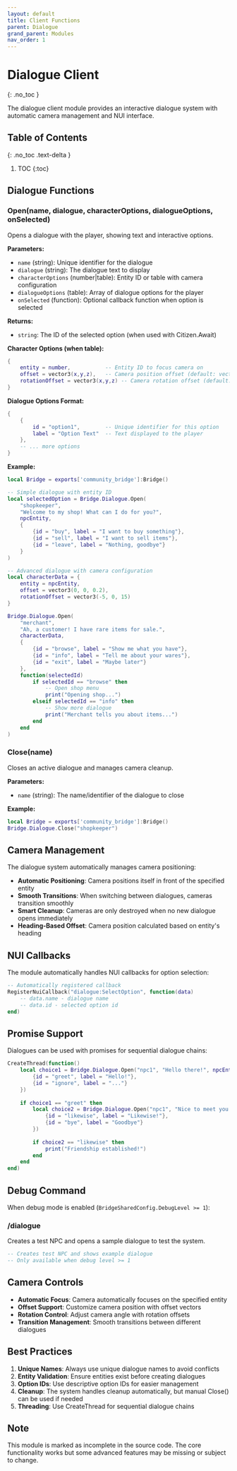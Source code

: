 ```yaml
---
layout: default
title: Client Functions
parent: Dialogue
grand_parent: Modules
nav_order: 1
---
```


# Dialogue Client
{: .no_toc }

The dialogue client module provides an interactive dialogue system with automatic camera management and NUI interface.

## Table of Contents
{: .no_toc .text-delta }

1. TOC
{:toc}

## Dialogue Functions

### Open(name, dialogue, characterOptions, dialogueOptions, onSelected)

Opens a dialogue with the player, showing text and interactive options.

**Parameters:**
- `name` (string): Unique identifier for the dialogue
- `dialogue` (string): The dialogue text to display
- `characterOptions` (number|table): Entity ID or table with camera configuration
- `dialogueOptions` (table): Array of dialogue options for the player
- `onSelected` (function): Optional callback function when option is selected

**Returns:**
- `string`: The ID of the selected option (when used with Citizen.Await)

**Character Options (when table):**
```lua
{
    entity = number,           -- Entity ID to focus camera on
    offset = vector3(x,y,z),   -- Camera position offset (default: vector3(0,0,0))
    rotationOffset = vector3(x,y,z) -- Camera rotation offset (default: vector3(0,0,0))
}
```

**Dialogue Options Format:**
```lua
{
    {
        id = "option1",        -- Unique identifier for this option
        label = "Option Text"  -- Text displayed to the player
    },
    -- ... more options
}
```

**Example:**
```lua
local Bridge = exports['community_bridge']:Bridge()

-- Simple dialogue with entity ID
local selectedOption = Bridge.Dialogue.Open(
    "shopkeeper",
    "Welcome to my shop! What can I do for you?",
    npcEntity,
    {
        {id = "buy", label = "I want to buy something"},
        {id = "sell", label = "I want to sell items"},
        {id = "leave", label = "Nothing, goodbye"}
    }
)

-- Advanced dialogue with camera configuration
local characterData = {
    entity = npcEntity,
    offset = vector3(0, 0, 0.2),
    rotationOffset = vector3(-5, 0, 15)
}

Bridge.Dialogue.Open(
    "merchant",
    "Ah, a customer! I have rare items for sale.",
    characterData,
    {
        {id = "browse", label = "Show me what you have"},
        {id = "info", label = "Tell me about your wares"},
        {id = "exit", label = "Maybe later"}
    },
    function(selectedId)
        if selectedId == "browse" then
            -- Open shop menu
            print("Opening shop...")
        elseif selectedId == "info" then
            -- Show more dialogue
            print("Merchant tells you about items...")
        end
    end
)
```

### Close(name)

Closes an active dialogue and manages camera cleanup.

**Parameters:**
- `name` (string): The name/identifier of the dialogue to close

**Example:**
```lua
local Bridge = exports['community_bridge']:Bridge()
Bridge.Dialogue.Close("shopkeeper")
```

## Camera Management

The dialogue system automatically manages camera positioning:

- **Automatic Positioning**: Camera positions itself in front of the specified entity
- **Smooth Transitions**: When switching between dialogues, cameras transition smoothly
- **Smart Cleanup**: Cameras are only destroyed when no new dialogue opens immediately
- **Heading-Based Offset**: Camera position calculated based on entity's heading

## NUI Callbacks

The module automatically handles NUI callbacks for option selection:

```lua
-- Automatically registered callback
RegisterNuiCallback("dialogue:SelectOption", function(data)
    -- data.name - dialogue name
    -- data.id - selected option id
end)
```

## Promise Support

Dialogues can be used with promises for sequential dialogue chains:

```lua
CreateThread(function()
    local choice1 = Bridge.Dialogue.Open("npc1", "Hello there!", npcEntity, {
        {id = "greet", label = "Hello!"},
        {id = "ignore", label = "..."}
    })
    
    if choice1 == "greet" then
        local choice2 = Bridge.Dialogue.Open("npc1", "Nice to meet you!", npcEntity, {
            {id = "likewise", label = "Likewise!"},
            {id = "bye", label = "Goodbye"}
        })
        
        if choice2 == "likewise" then
            print("Friendship established!")
        end
    end
end)
```

## Debug Command

When debug mode is enabled (`BridgeSharedConfig.DebugLevel >= 1`):

### /dialogue

Creates a test NPC and opens a sample dialogue to test the system.

```lua
-- Creates test NPC and shows example dialogue
-- Only available when debug level >= 1
```

## Camera Controls

- **Automatic Focus**: Camera automatically focuses on the specified entity
- **Offset Support**: Customize camera position with offset vectors
- **Rotation Control**: Adjust camera angle with rotation offsets
- **Transition Management**: Smooth transitions between different dialogues

## Best Practices

1. **Unique Names**: Always use unique dialogue names to avoid conflicts
2. **Entity Validation**: Ensure entities exist before creating dialogues
3. **Option IDs**: Use descriptive option IDs for easier management
4. **Cleanup**: The system handles cleanup automatically, but manual Close() can be used if needed
5. **Threading**: Use CreateThread for sequential dialogue chains

## Note

This module is marked as incomplete in the source code. The core functionality works but some advanced features may be missing or subject to change.
